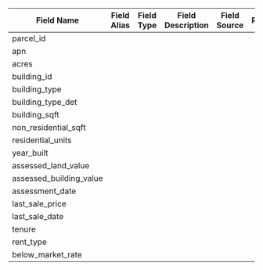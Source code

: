 | Field Name | Field Alias | Field Type | Field Description | Field Source | Required | Domain | Value Definitions | Notes |
| --- | --- | --- | --- | --- | --- | --- | --- | --- |
| parcel_id |   |   |   |   |   |   |   |   |
| apn
| acres
| building_id
| building_type
| building_type_det |   |   |   |   |   |   | https://github.com/BayAreaMetro/petrale/blob/master/basemap/lookups/val_building_type_assessor.csv
| building_sqft
| non_residential_sqft
| residential_units
| year_built
| assessed_land_value
| assessed_building_value
| assessment_date
| last_sale_price
| last_sale_date
| tenure
| rent_type
| below_market_rate
